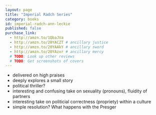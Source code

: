 ```yaml
---
layout: page
title: "Imperial Radch Series"
category: books
id: imperial-radch-ann-leckie
published: false
purchase_link:
  - http://amzn.to/1QbaJVa
  - http://amzn.to/20YACZT # ancillary justice
  - http://amzn.to/20YAAkY # ancillary sword
  - http://amzn.to/20YAzxr # ancillary mercy
  # TODO: Look up other reviews
  # TODO: Get screenshots of covers
---
```


- delivered on high praises
- deeply explores a small story
- political thriller?
- interesting and confusing take on sexuality (pronouns), fluidity of partners
- interesting take on politicial correctness (propriety) within a culture
- simple resolution? What happens with the Presger

